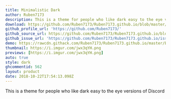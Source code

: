 ```yaml
---
title: Minimalistic Dark
author: Ruben7173
description: This is a theme for people who like dark easy to the eye versions of Discord
download: https://github.com/Ruben7173/Ruben7173.github.io/blob/master/BetterDiscord-Themes/minimalistic-dark-theme/minimalist-dark.theme.css
github_profile_url: 'https://github.com/Ruben7173/'
github_source_url: https://github.com/Ruben7173/Ruben7173.github.io/blob/master/BetterDiscord-Themes/minimalistic-dark-theme/minimalist-dark.theme.css
github_issue_url: 'https://github.com/Ruben7173/Ruben7173.github.io/issues'
demo: https://rawcdn.githack.com/Ruben7173/Ruben7173.github.io/master/BetterDiscord-Themes/minimalistic-dark-theme/code.css
thumbnail: https://i.imgur.com/jwx3qYH.png
previews: [https://i.imgur.com/jwx3qYH.png]
auto: true
style: dark
ghcommentid: 562 
layout: product
date: 2018-10-22T17:54:13.098Z
---
```

This is a theme for people who like dark easy to the eye versions of Discord